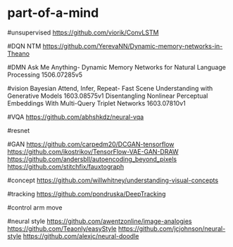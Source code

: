 # part-of-a-mind

#unsupervised
https://github.com/viorik/ConvLSTM

#DQN  NTM
https://github.com/YerevaNN/Dynamic-memory-networks-in-Theano


#DMN
Ask Me Anything- Dynamic Memory Networks for Natural Language Processing  1506.07285v5


#vision  Bayesian
Attend, Infer, Repeat- Fast Scene Understanding with Generative Models  1603.08575v1
Disentangling Nonlinear Perceptual Embeddings With Multi-Query Triplet Networks 1603.07810v1

#VQA
https://github.com/abhshkdz/neural-vqa

#resnet


#GAN
https://github.com/carpedm20/DCGAN-tensorflow
https://github.com/ikostrikov/TensorFlow-VAE-GAN-DRAW
https://github.com/andersbll/autoencoding_beyond_pixels
https://github.com/stitchfix/fauxtograph


#concept
https://github.com/willwhitney/understanding-visual-concepts


#tracking
https://github.com/pondruska/DeepTracking


#control arm move


#neural style
https://github.com/awentzonline/image-analogies
https://github.com/Teaonly/easyStyle
https://github.com/jcjohnson/neural-style
https://github.com/alexjc/neural-doodle

